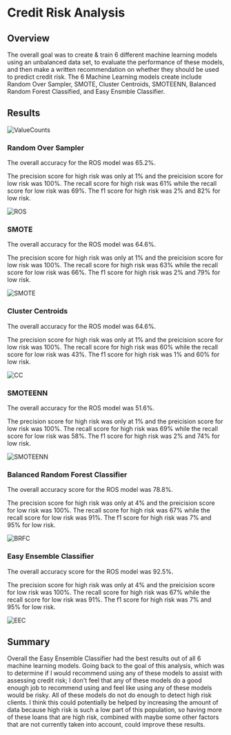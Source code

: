 # Credit Risk Analysis 

## Overview 

The overall goal was to create & train 6 different machine learning models using an unbalanced data set, to evaluate the performance of these models, and then make a written recommendation on whether they should be used to predict credit risk. The 6 Machine Learning models create include Random Over Sampler, SMOTE, Cluster Centroids, SMOTEENN, Balanced Random Forest Classified, and Easy Ensmble Classifier.  

## Results 

![ValueCounts](https://github.com/ericajini/Credit_Risk_Analysis/blob/main/ValueCounts.png)

### Random Over Sampler
The overall accuracy for the ROS model was 65.2%. 

The precision score for high risk was only at 1% and the preicision score for low risk was 100%. The recall score for high risk was 61% while the recall score for low risk was 69%. The f1 score for high risk was 2% and 82% for low risk. 

![ROS](https://github.com/ericajini/Credit_Risk_Analysis/blob/main/ROS.png)

### SMOTE 
The overall accuracy for the ROS model was 64.6%. 

The precision score for high risk was only at 1% and the preicision score for low risk was 100%. The recall score for high risk was 63% while the recall score for low risk was 66%. The f1 score for high risk was 2% and 79% for low risk. 

![SMOTE](https://github.com/ericajini/Credit_Risk_Analysis/blob/main/SMOTE.png)

### Cluster Centroids
The overall accuracy for the ROS model was 64.6%. 

The precision score for high risk was only at 1% and the preicision score for low risk was 100%. The recall score for high risk was 60% while the recall score for low risk was 43%. The f1 score for high risk was 1% and 60% for low risk. 

![CC](https://github.com/ericajini/Credit_Risk_Analysis/blob/main/CC.png)

### SMOTEENN
The overall accuracy for the ROS model was 51.6%. 

The precision score for high risk was only at 1% and the preicision score for low risk was 100%. The recall score for high risk was 69% while the recall score for low risk was 58%. The f1 score for high risk was 2% and 74% for low risk. 

![SMOTEENN](https://github.com/ericajini/Credit_Risk_Analysis/blob/main/SMOTEENN.png)

### Balanced Random Forest Classifier
The overall accuracy score for the ROS model was 78.8%. 

The precision score for high risk was only at 4% and the preicision score for low risk was 100%. The recall score for high risk was 67% while the recall score for low risk was 91%. The f1 score for high risk was 7% and 95% for low risk. 

![BRFC](https://github.com/ericajini/Credit_Risk_Analysis/blob/main/BFC.png)

### Easy Ensemble Classifier 
The overall accuracy score for the ROS model was 92.5%. 

The precision score for high risk was only at 4% and the preicision score for low risk was 100%. The recall score for high risk was 67% while the recall score for low risk was 91%. The f1 score for high risk was 7% and 95% for low risk. 

![EEC](https://github.com/ericajini/Credit_Risk_Analysis/blob/main/EEC.png)

## Summary 

Overall the Easy Ensemble Classifier had the best results out of all 6 machine learning models. Going back to the goal of this analysis, which was to determine if I would recommend using any of these models to assist with assessing credit risk; I don't feel that any of these models do a good enough job to recommend using and feel like using any of these models would be risky. All of these models do not do enough to detect high risk clients. I think this could potentially be helped by increasing the amount of data because high risk is such a low part of this population, so having more of these loans that are high risk, combined with maybe some other factors that are not currently taken into account, could improve these results. 

